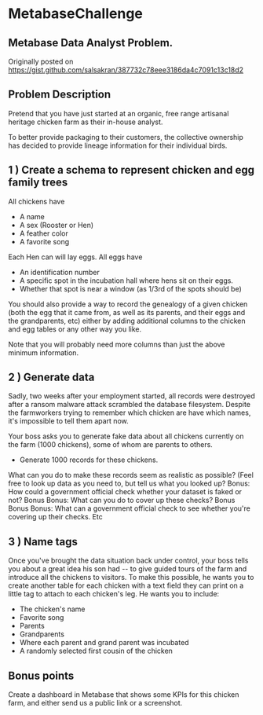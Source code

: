 # MetabaseChallenge

## Metabase Data Analyst Problem.

Originally posted on https://gist.github.com/salsakran/387732c78eee3186da4c7091c13c18d2


## Problem Description

Pretend that you have just started at an organic, free range artisanal heritage chicken farm as their in-house analyst.

To better provide packaging to their customers, the collective ownership has decided to provide lineage information for their individual birds. 

## 1 ) Create a schema to represent chicken and egg family trees 
All chickens have
- A name
- A sex (Rooster or Hen)
- A feather color
- A favorite song 

Each Hen can will lay eggs. All eggs have
- An identification number
- A specific spot in the incubation hall where hens sit on their eggs.
- Whether that spot is near a window (as 1/3rd of the spots should be)

You should also provide a way to record the genealogy of a given chicken 
(both the egg that it came from, as well as its parents, and their eggs and the grandparents, etc)
either by adding additional columns to the chicken and egg tables or any other way you like.

Note that you will probably need more columns than just the above minimum information.

## 2 )  Generate data
Sadly, two weeks after your employment started, all records were destroyed after a ransom malware 
attack scrambled the database filesystem. Despite the farmworkers trying
to remember which chicken are have which names, it's impossible to tell them apart now.

Your boss asks you to generate fake data about all chickens 
currently on the farm (1000 chickens), some of whom are parents to others.  

- Generate 1000 records for these chickens.

What can you do to make these records seem as realistic as possible? 
(Feel free to look up data as you need to, but tell us what you looked up?
Bonus: How could a government official check whether your dataset is faked or not?
Bonus Bonus: What can you do to cover up these checks?
Bonus Bonus Bonus: What can a government official check to see whether you're covering up their checks.
Etc

## 3 )   Name tags
Once you've brought the data situation back under control, your boss tells you about a great idea his son had -- to give guided tours of the farm and introduce all the chickens to visitors. To make this possible, he wants you to create another table for each chicken with a text field they can print on a little tag to attach to each chicken's leg. 
He wants you to include:
- The chicken's name
- Favorite song
- Parents
- Grandparents
- Where each parent and grand parent was incubated
- A randomly selected first cousin of the chicken


## Bonus points
Create a dashboard in Metabase that shows some KPIs for this chicken farm, and either send us a public link or a screenshot.
